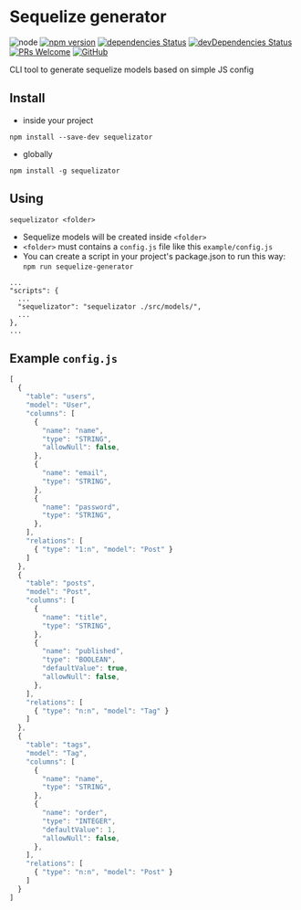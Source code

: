 
# Sequelize generator

![node][node]
[![npm version][npm-badge]][npm]
[![dependencies Status][dependencies-badge]][dependencies]
[![devDependencies Status][dev-dependencies-badge]][dev-dependencies]
[![PRs Welcome][prs-badge]][prs]
[![GitHub][license-badge]][license]

CLI tool to generate sequelize models based on simple JS config

## Install

* inside your project 

```
npm install --save-dev sequelizator
```

* globally

```
npm install -g sequelizator
```

## Using

```
sequelizator <folder>
```

* Sequelize models will be created inside `<folder>`
* `<folder>` must contains a `config.js` file like this `example/config.js`
* You can create a script in your project's package.json to run this way: `npm run sequelize-generator`

```
...
"scripts": {
  ...
  "sequelizator": "sequelizator ./src/models/",
  ...
},
...
```

## Example `config.js`

```js
[
  {
    "table": "users",
    "model": "User",
    "columns": [
      {
        "name": "name",
        "type": "STRING",
        "allowNull": false,
      },
      {
        "name": "email",
        "type": "STRING",
      },
      {
        "name": "password",
        "type": "STRING",
      },
    ],
    "relations": [
      { "type": "1:n", "model": "Post" }
    ]
  },
  {
    "table": "posts",
    "model": "Post",
    "columns": [
      {
        "name": "title",
        "type": "STRING",
      },
      {
        "name": "published",
        "type": "BOOLEAN",
        "defaultValue": true,
        "allowNull": false,
      },
    ],
    "relations": [
      { "type": "n:n", "model": "Tag" }
    ]
  },
  {
    "table": "tags",
    "model": "Tag",
    "columns": [
      {
        "name": "name",
        "type": "STRING",
      },
      {
        "name": "order",
        "type": "INTEGER",
        "defaultValue": 1,
        "allowNull": false,
      },
    ],
    "relations": [
      { "type": "n:n", "model": "Post" }
    ]
  }
]
```


[travis-badge]: https://travis-ci.com/joaogsleite/sequelizator.svg?branch=master
[travis]: https://travis-ci.com/joaogsleite/sequelizator

[codecov-badge]: https://codecov.io/gh/joaogsleite/sequelizator/branch/master/graph/badge.svg
[codecov]: https://codecov.io/gh/joaogsleite/sequelizator

[node]: https://img.shields.io/node/v/sequelizator.svg

[npm-badge]: https://badge.fury.io/js/sequelizator.svg
[npm]: https://badge.fury.io/js/sequelizator

[dependencies-badge]: https://david-dm.org/joaogsleite/sequelizator/status.svg
[dependencies]: https://david-dm.org/joaogsleite/sequelizator

[dev-dependencies-badge]: https://david-dm.org/joaogsleite/sequelizator/dev-status.svg
[dev-dependencies]: https://david-dm.org/joaogsleite/sequelizator?type=dev

[prs-badge]: https://img.shields.io/badge/PRs-welcome-brightgreen.svg
[prs]: http://makeapullrequest.com

[license-badge]: https://img.shields.io/github/license/joaogsleite/sequelizator.svg
[license]: https://github.com/joaogsleite/sequelizator/blob/master/LICENSE
